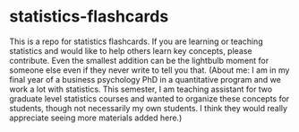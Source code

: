 # statistics-flashcards
This is a repo for statistics flashcards. If you are learning or teaching statistics and would like to help others learn key concepts, please contribute. Even the smallest addition can be the lightbulb moment for someone else even if they never write to tell you that. 
(About me: I am in my final year of a business psychology PhD in a quantitative program and we work a lot with statistics. This semester, I am teaching assistant for two graduate level statistics courses and wanted to organize these concepts for students, though not necessarily my own students. I think they would really appreciate seeing more materials added here.)
